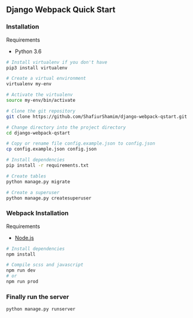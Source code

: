 ## Django Webpack Quick Start

### Installation

Requirements

- Python 3.6

```sh
# Install virtualenv if you don't have
pip3 install virtualenv

# Create a virtual environment
virtualenv my-env

# Activate the virtualenv
source my-env/bin/activate

# Clone the git repository
git clone https://github.com/ShafiurShamim/django-webpack-qstart.git

# Change directory into the project directory
cd django-webpack-qstart

# Copy or rename file config.example.json to config.json
cp config.example.json config.json

# Install dependencies
pip install -r requirements.txt

# Create tables
python manage.py migrate

# Create a superuser
python manage.py createsuperuser

```

### Webpack Installation

Requirements

- [Node.js](https://nodejs.org)

```sh
# Install dependencies
npm install

# Compile scss and javascript
npm run dev
# or
npm run prod
```

### Finally run the server

```sh
python manage.py runserver
```

